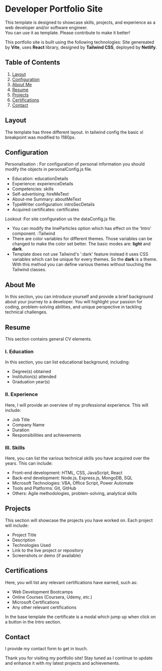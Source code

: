 # Developer Portfolio Site

This template is designed to showcase skills, projects, and experience as a web developer and/or software engineer.  
You can use it as template. 
Please contribute to make it better!

This portfolio site is built using the following technologies:
Site genereated by **Vite**,
uses **React** library,
designed by **Tailwind CSS**,
deployed by **Netlify**.

## Table of Contents

1. [Layout](#layout)
2. [Configuration](#configuration)
3. [About Me](#about-me)
4. [Resume](#resume)
5. [Projects](#projects)
6. [Certifications](#certifications)
7. [Contact](#contact)

## Layout
The template has three different layout.
In tailwind config the basic xl breakpoint was modified to 1180px.

## Configuration

Personalisation
: For configuration of personal information you should modify the objects in personalConfig.js file.
   - Education: educationDetails
   - Experience: experienceDetails
   - Competencies: skills
   - Self-advertising: hireMeText
   - About-me Summary: aboutMeText
   - TypeWriter configuration: introSecDetails
   - Acquired certificates: certificates

Lookout
:For site configuration us the dataConfig.js file.
   - You can modify the lineParticles option which has effect on the 'Intro' component.
:Tailwind
   - There are color variables for different themes. Those variables can be changed to make the color set better. The basic modes are: **light** and **dark**.
   - Template does not use Tailwind's ':dark' feature instead it uses CSS variables which can be unique for every themes. So the **dark** is a theme. With this method you can define various themes without touching the Tailwind classes.  

## About Me

In this section, you can introduce yourself and provide a brief background about your journey to a developer. You will highlight your passion for coding, problem-solving abilities, and unique perspective in tackling technical challenges.

## Resume 

This section contains general CV elements.

### I. Education

In this section, you can list educational background, including:

- Degree(s) obtained
- Institution(s) attended
- Graduation year(s)

### II. Experience

Here, I will provide an overview of my professional experience. This will include:

- Job Title
- Company Name
- Duration
- Responsibilities and achievements
  
### III. Skills

Here, you can list the various technical skills you have acquired over the years. This can include:

- Front-end development: HTML, CSS, JavaScript, React
- Back-end development: Node.js, Express.js, MongoDB, SQL
- Microsoft Technologies: VBA, Office Script, Power Automate
- Tools and Platforms: Git, GitHub
- Others: Agile methodologies, problem-solving, analytical skills

## Projects

This section will showcase the projects you have worked on. Each project will include:

- Project Title
- Description
- Technologies Used
- Link to the live project or repository
- Screenshots or demo (if available)

## Certifications

Here, you will list any relevant certifications have earned, such as:

- Web Development Bootcamps
- Online Courses (Coursera, Udemy, etc.)
- Microsoft Certifications
- Any other relevant certifications

In the base template the certificate is a modal which jump up when click on a button in the Intro section.

## Contact

I provide my contact form to get in touch. 

Thank you for visiting my portfolio site! Stay tuned as I continue to update and enhance it with my latest projects and achievements.
